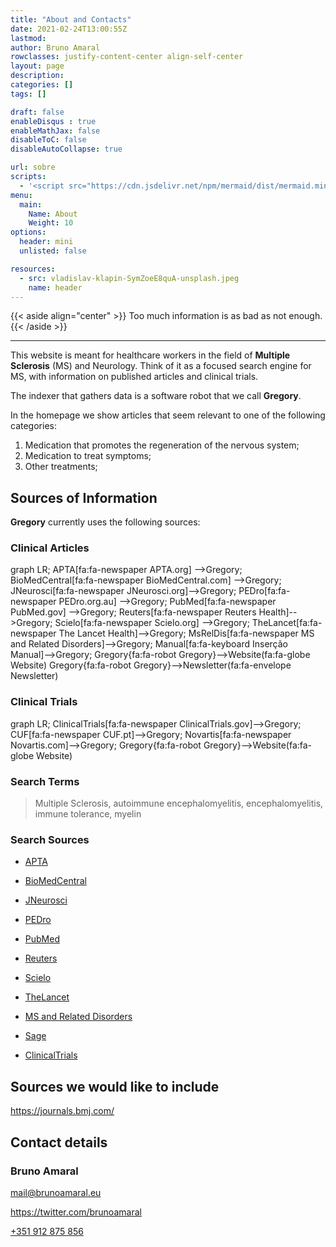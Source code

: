 ```yaml
---
title: "About and Contacts"
date: 2021-02-24T13:00:55Z
lastmod: 
author: Bruno Amaral
rowclasses: justify-content-center align-self-center
layout: page
description: 
categories: []
tags: []

draft: false
enableDisqus : true
enableMathJax: false
disableToC: false
disableAutoCollapse: true

url: sobre
scripts:
  - '<script src="https://cdn.jsdelivr.net/npm/mermaid/dist/mermaid.min.js"></script>'
menu:
  main:
    Name: About
    Weight: 10
options:
  header: mini
  unlisted: false

resources:
  - src: vladislav-klapin-SymZoeE8quA-unsplash.jpeg
    name: header
---
```



<div class="col-8 mx-auto">



{{< aside align="center" >}}
Too much information is as bad as not enough.
{{< /aside >}}

---

This website is meant for healthcare workers in the field of **Multiple Sclerosis** (MS) and Neurology. Think of it as a focused search engine for MS, with information on published articles and clinical trials.

The indexer that gathers data is a software robot that we call **Gregory**.

In the homepage we show articles that seem relevant to one of the following categories:

1. Medication that promotes the regeneration of the nervous system;
2. Medication to treat symptoms;
3. Other treatments;

## Sources of Information

**Gregory** currently uses the following sources:

### Clinical Articles

<div class="mermaid">
graph LR;
    APTA[fa:fa-newspaper APTA.org] -->Gregory;
    BioMedCentral[fa:fa-newspaper BioMedCentral.com] -->Gregory;
    JNeurosci[fa:fa-newspaper JNeurosci.org]-->Gregory;
    PEDro[fa:fa-newspaper PEDro.org.au] -->Gregory;
    PubMed[fa:fa-newspaper PubMed.gov] -->Gregory;
    Reuters[fa:fa-newspaper Reuters Health]-->Gregory;
    Scielo[fa:fa-newspaper Scielo.org] -->Gregory;
    TheLancet[fa:fa-newspaper The Lancet Health]-->Gregory;
    MsRelDis[fa:fa-newspaper MS and Related Disorders]-->Gregory;
    Manual[fa:fa-keyboard Inserção Manual]-->Gregory;
    Gregory{fa:fa-robot Gregory}-->Website(fa:fa-globe Website)
    Gregory{fa:fa-robot Gregory}-->Newsletter(fa:fa-envelope Newsletter)
</div>

### Clinical Trials

<div class="mermaid">
graph LR;
    ClinicalTrials[fa:fa-newspaper ClinicalTrials.gov]-->Gregory;
    CUF[fa:fa-newspaper CUF.pt]-->Gregory;
    Novartis[fa:fa-newspaper Novartis.com]-->Gregory;
    Gregory{fa:fa-robot Gregory}-->Website(fa:fa-globe Website)
</div>

### Search Terms

> Multiple Sclerosis, autoimmune encephalomyelitis, encephalomyelitis, immune tolerance, myelin



### Search Sources

- [APTA](https://www.apta.org/search?Q=%22Multiple+Sclerosis%22+OR+%22autoimmune+encephalomyelitis%22+OR+encephalomyelitis+OR+%22immune+tolerance%22+OR+myelin&searcharticletypes=8834&searchconditionandsymptoms=&searchloc=APTA)

- [BioMedCentral](https://www.biomedcentral.com/search?searchType=publisherSearch&sort=PubDate&page=1&query=Multiple+Sclerosis)

- [JNeurosci](https://www.jneurosci.org/search/text_abstract_title%3AMultiple%2BSclerosis%20text_abstract_title_flags%3Amatch-phrase%20exclude_meeting_abstracts%3A1%20numresults%3A50%20sort%3Apublication-date%20direction%3Adescending%20format_result%3Astandard)

- [PEDro](https://search.pedro.org.au/advanced-search/results?abstract_with_title=Multiple+Sclerosis&therapy=0&problem=0&body_part=0&subdiscipline=0&topic=0&method=0&authors_association=&title=&source=&year_of_publication=&date_record_was_created=&nscore=&perpage=20&lop=or&find=&find=Start+Search)

- [PubMed](https://pubmed.ncbi.nlm.nih.gov/rss/search/10guX6I3SqrbUeeLKSTD6FCRM44ewnrN2MKKTQLLPMHB4xNsZU/?limit=15&utm_campaign=pubmed-2&fc=20210216052009)

- [Reuters](https://www.reutersagency.com/feed/?best-topics=health)

- [Scielo](https://search.scielo.org/?q=Multiple+Sclerosis&lang=en&count=15&from=0&output=site&sort=&format=summary&fb=&page=1&q=%22Multiple+Sclerosis%22+OR+%22autoimmune+encephalomyelitis%22+OR+encephalomyelitis+OR+%22immune+tolerance%22+OR+myelin&lang=en&page=1)

- [TheLancet](https://www.thelancet.com/action/doSearch?text1=%22Multiple+Sclerosis%22+OR+%22autoimmune+encephalomyelitis%22+OR+encephalomyelitis+OR+%22immune+tolerance%22+OR+myelin&field1=AbstractTitleKeywordFilterField&startPage=0&sortBy=Earliest)

- [MS and Related Disorders](https://www.msard-journal.com/action/doSearch?text1=Multiple+Sclerosis&field1=AbstractTitleKeywordFilterField&startPage=0&sortBy=Earliest)

- [Sage](https://journals.sagepub.com/action/doSearch?AllField=multiple+sclerosis&SeriesKey=msja&content=articlesChapters&countTerms=true&target=default&sortBy=Ppub&startPage=&ContentItemType=research-article)

- [ClinicalTrials](https://clinicaltrials.gov/ct2/results/rss.xml?rcv_d=14&lup_d=&sel_rss=new14&cond=Multiple+Sclerosis&count=10000)

## Sources we would like to include

https://journals.bmj.com/

## Contact details

### Bruno Amaral    
mail@brunoamaral.eu

https://twitter.com/brunoamaral     

[+351 912 875 856](tel:+351912875856)


</div>